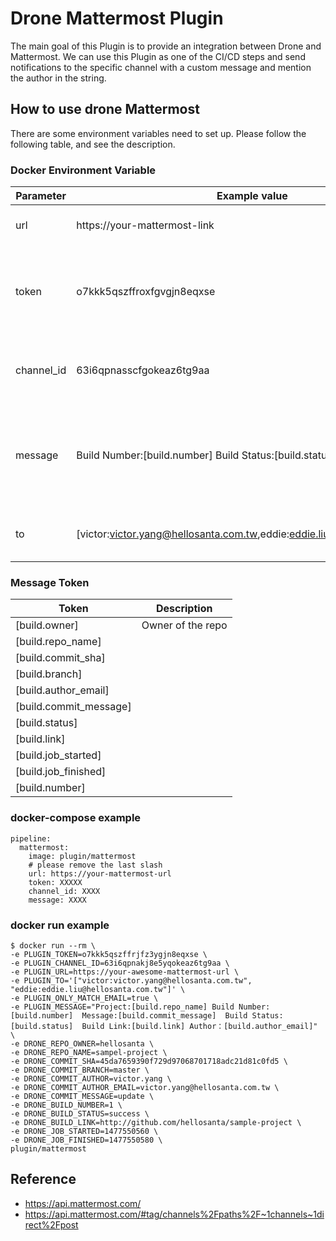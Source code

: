 # Drone Mattermost Plugin
The main goal of this Plugin is to provide an integration between Drone and Mattermost.
We can use this Plugin as one of the CI/CD steps and send notifications to the specific channel with a custom message and mention the author in the string.

## How to use drone Mattermost
There are some environment variables need to set up. Please follow the following table, and see the description.


### Docker Environment Variable
| Parameter | Example value | Description |
| -------- | -------- | -------- |
|   url   |   https://your-mattermost-link   | please remove the last slash|
| token | o7kkk5qszffroxfgvgjn8eqxse | You can get one by create a bot account in Mattermost system backend.|
| channel_id | 63i6qpnasscfgokeaz6tg9aa|Please check the channel overview page|
| message |Build Number:[build.number] Build Status:[build.status]| You can use token in the string. Please look at the following table. |
| to |[victor:victor.yang@hellosanta.com.tw,eddie:eddie.liu@hellosanta.com.tw]|This variable is only used for |

### Message Token


| Token | Description|
| -------- | -------- |
| [build.owner]    |  Owner of the repo |
| [build.repo_name]|   |
| [build.commit_sha]    |   |
| [build.branch]    |   |
| [build.author_email]    |   |
| [build.commit_message]    |   |
| [build.status]    |   |
| [build.link]    |   |
| [build.job_started]    |   |
| [build.job_finished]    |   |
| [build.number]    |   |

### docker-compose example

```yaml=
pipeline:
  mattermost:
    image: plugin/mattermost
    # please remove the last slash
    url: https://your-mattermost-url 
    token: XXXXX
    channel_id: XXXX
    message: XXXX
```


### docker run example
```shell=
$ docker run --rm \
-e PLUGIN_TOKEN=o7kkk5qszffrjfz3ygjn8eqxse \
-e PLUGIN_CHANNEL_ID=63i6qpnakj8e5yqokeaz6tg9aa \
-e PLUGIN_URL=https://your-awesome-mattermost-url \
-e PLUGIN_TO='["victor:victor.yang@hellosanta.com.tw", "eddie:eddie.liu@hellosanta.com.tw"]' \
-e PLUGIN_ONLY_MATCH_EMAIL=true \
-e PLUGIN_MESSAGE="Project:[build.repo_name] Build Number:[build.number]  Message:[build.commit_message]  Build Status:[build.status]  Build Link:[build.link] Author：[build.author_email]" \
-e DRONE_REPO_OWNER=hellosanta \
-e DRONE_REPO_NAME=sampel-project \
-e DRONE_COMMIT_SHA=45da7659390f729d97068701718adc21d81c0fd5 \
-e DRONE_COMMIT_BRANCH=master \
-e DRONE_COMMIT_AUTHOR=victor.yang \
-e DRONE_COMMIT_AUTHOR_EMAIL=victor.yang@hellosanta.com.tw \
-e DRONE_COMMIT_MESSAGE=update \
-e DRONE_BUILD_NUMBER=1 \
-e DRONE_BUILD_STATUS=success \
-e DRONE_BUILD_LINK=http://github.com/hellosanta/sample-project \
-e DRONE_JOB_STARTED=1477550560 \
-e DRONE_JOB_FINISHED=1477550580 \
plugin/mattermost
```

## Reference
* https://api.mattermost.com/
* https://api.mattermost.com/#tag/channels%2Fpaths%2F~1channels~1direct%2Fpost